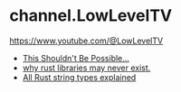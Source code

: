 # channel.LowLevelTV
https://www.youtube.com/@LowLevelTV

- [This Shouldn't Be Possible...](https://youtu.be/3HfJj5S_tbk)
- [why rust libraries may never exist.](https://youtu.be/769VqNup21Q)
- [All Rust string types explained](https://youtu.be/CpvzeyzgQdw)
